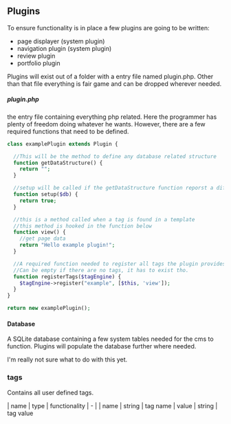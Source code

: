 ## Plugins
To ensure functionality is in place a few plugins are going to be written:
* page displayer (system plugin)
* navigation plugin (system plugin)
* review plugin
* portfolio plugin

Plugins will exist out of a folder with a entry file named plugin.php.
Other than that file everything is fair game and can be dropped wherever needed.
##### plugin.php
  the entry file containing everything php related. Here the programmer has plenty of freedom doing whatever he wants. However, there are a few required functions that need to be defined.
  ```php
  class examplePlugin extends Plugin {

    //This will be the method to define any database related structure
    function getDataStructure() {
      return "";
    }

    //setup will be called if the getDataStructure function reporst a different structure than the database reports
    function setup($db) {
      return true;
    }

    //this is a method called when a tag is found in a template
    //this method is hooked in the function below
    function view() {
      //get page data
      return "Hello example plugin!";
    }

    //A required function needed to register all tags the plugin provides
    //Can be empty if there are no tags, it has to exist tho.
    function registerTags($tagEngine) {
      $tagEngine->register("example", [$this, 'view']);
    }
  }

  return new examplePlugin();
  ```

#### Database
A SQLite database containing a few system tables needed for the cms to function. Plugins will populate the database further where needed.

I'm really not sure what to do with this yet.

### tags
Contains all user defined tags.

| name          | type  | functionality
| - |
| name    | string | tag name
| value   | string | tag value
